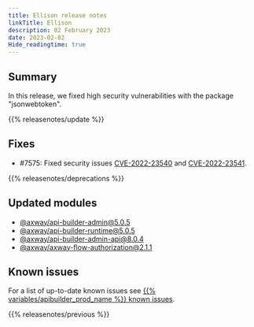 ```yaml
---
title: Ellison release notes
linkTitle: Ellison
description: 02 February 2023
date: 2023-02-02
Hide_readingtime: true
---
```

## Summary
In this release, we fixed high security vulnerabilities with the package "jsonwebtoken".

{{% releasenotes/update %}}

<!-- ## Breaking changes -->

<!-- ## Features -->

## Fixes
* #7575: Fixed security issues [CVE-2022-23540](https://nvd.nist.gov/vuln/detail/CVE-2022-23540) and [CVE-2022-23541](https://nvd.nist.gov/vuln/detail/CVE-2022-23541).

{{% releasenotes/deprecations %}}

<!-- Regenerate modules/plugins with api-builder-tools generate-release-notes script -->
## Updated modules
* [@axway/api-builder-admin@5.0.5](https://www.npmjs.com/package/@axway/api-builder-admin/v/5.0.5)
* [@axway/api-builder-runtime@5.0.5](https://www.npmjs.com/package/@axway/api-builder-runtime/v/5.0.5)
* [@axway/api-builder-admin-api@8.0.4](https://www.npmjs.com/package/@axway/api-builder-admin-api/v/8.0.4)
* [@axway/axway-flow-authorization@2.1.1](https://www.npmjs.com/package/@axway/axway-flow-authorization/v/2.1.1)

<!-- ## Updated plugins -->

## Known issues
For a list of up-to-date known issues see [{{% variables/apibuilder_prod_name %}} known issues](/docs/known_issues/).

{{% releasenotes/previous %}}